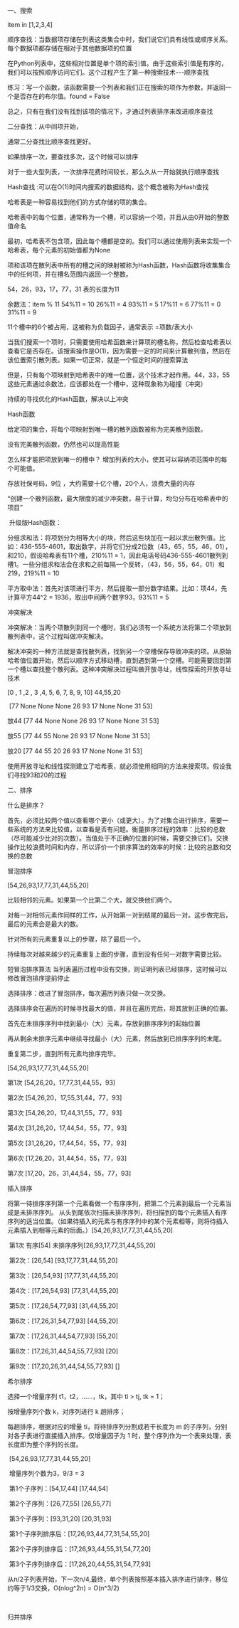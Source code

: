 一、搜索

item in [1,2,3,4]

顺序查找：当数据项存储在列表这类集合中时，我们说它们具有线性或顺序关系。每个数据项都存储在相对于其他数据项的位置

在Python列表中，这些相对位置是单个项的索引值。由于这些索引值是有序的，我们可以按照顺序访问它们。这个过程产生了第一种搜索技术---顺序查找

练习：写一个函数，该函数需要一个列表和我们正在搜索的项作为参数，并返回一个是否存在的布尔值。found = False

总之，只有在我们没有找到该项的情况下，才通过列表排序来改进顺序查找

二分查找：从中间项开始，

通常二分查找比顺序查找更好。

如果排序一次，要查找多次，这个时候可以排序

对于一些大型列表，一次排序花费时间较长，那么久从一开始就执行顺序查找

Hash查找 :可以在O(1)时间内搜索的数据结构，这个概念被称为Hash查找

哈希表是一种容易找到他们的方式存储的项的集合。

哈希表中的每个位置，通常称为一个槽，可以容纳一个项，并且从由0开始的整数值命名

最初，哈希表不包含项，因此每个槽都是空的。我们可以通过使用列表来实现一个哈希表，每个元素的初始值都为None

项和该项在散列表中所有的槽之间的映射被称为Hash函数，Hash函数将收集集合中的任何项，并在槽名范围内返回一个整数。

54，26，93，17，77，31 表的长度为11

余数法：item % 11 54%11 = 10 26%11 = 4 93%11 = 5 17%11 = 6 77%11 = 0 31%11 = 9

11个槽中的6个被占用，这被称为负载因子，通常表示 =项数/表大小

当我们搜索一个项时，只需要使用哈希函数来计算项的槽名称，然后检查哈希表以查看它是否存在。该搜索操作是O(1)，因为需要一定的时间来计算散列值，然后在该位置索引散列表。如果一切正常，就是一个恒定时间的搜索算法

但是，只有每个项映射到哈希表中的唯一位置，这个技术才起作用。44，33，55这些元素通过余数法，应该都处在一个槽中，这种现象称为碰撞（冲突）

持续的寻找优化的Hash函数，解决以上冲突

Hash函数

给定项的集合，将每个项映射到唯一槽的散列函数被称为完美散列函数。

没有完美散列函数，仍然也可以提高性能

怎么样才能把项放到唯一的槽中？ 增加列表的大小，使其可以容纳项范围中的每个可能值。

存放社保号码，9位 ，大约需要十亿个槽，20个人，浪费大量的内存

“创建一个散列函数，最大限度的减少冲突数，易于计算，均匀分布在哈希表中的项目”

​ 升级版Hash函数：

​ 分组求和法：将项划分为相等大小的块，然后这些块加在一起以求出散列值。比如：436-555-4601，取出数字，并将它们分成2位数（43，65，55，46，01），和210，假设哈希表有11个槽，210%11 = 1，因此电话号码436-555-4601散列到槽1。一些分组求和法会在求和之前每隔一个反转，（43，56，55，64，01）和219，219%11 = 10

​ 平方取中法：首先对该项进行平方，然后提取一部分数字结果。比如：项44，先计算平方44^2 = 1936，取出中间两个数字93，93%11 = 5

冲突解决

冲突解决：当两个项散列到同一个槽时，我们必须有一个系统方法将第二个项放到散列表中，这个过程叫做冲突解决。

解决冲突的一种方法就是查找散列表，找到另一个空槽保存导致冲突的项。从原始哈希值位置开始，然后以顺序方式移动槽，直到遇到第一个空槽。可能需要回到第一个槽以查找整个散列表。这种冲突解决过程叫做开放寻址，线性探索的开放寻址技术

[0 , 1 ,2 , 3 ,4, 5, 6, 7, 8, 9, 10] 44,55,20

​ [77 None None None 26 93 17 None None 31 53]

放44 [77 44 None None 26 93 17 None None 31 53]

放55 [77 44 55 None 26 93 17 None None 31 53]

放20 [77 44 55 20 26 93 17 None None 31 53]

使用开放寻址和线性探测建立了哈希表，就必须使用相同的方法来搜索项。假设我们寻找93和20的过程

二、排序

什么是排序？

首先，必须比较两个值以查看哪个更小（或更大）。为了对集合进行排序，需要一些系统的方法来比较值，以查看是否有问题。衡量排序过程的效率：比较的总数（尽可能减少比对的次数）。当值处于不正确的位置的时候，需要交换它们。交换操作比较浪费时间和内存，所以评价一个排序算法的效率的时候：比较的总数和交换的总数

冒泡排序

[54,26,93,17,77,31,44,55,20]

比较相邻的元素。如果第一个比第二个大，就交换他们两个。

对每一对相邻元素作同样的工作，从开始第一对到结尾的最后一对。这步做完后，最后的元素会是最大的数。

针对所有的元素重复以上的步骤，除了最后一个。

持续每次对越来越少的元素重复上面的步骤，直到没有任何一对数字需要比较。

短冒泡排序算法 当列表遍历过程中没有交换，则证明列表已经排序，这时候可以修改冒泡排序提前停止

选择排序：改进了冒泡排序，每次遍历列表只做一次交换。

选择排序会在遍历的时候寻找最大的值，并且在遍历完后，将其放到正确的位置。

首先在未排序序列中找到最小（大）元素，存放到排序序列的起始位置

再从剩余未排序元素中继续寻找最小（大）元素，然后放到已排序序列的末尾。

重复第二步，直到所有元素均排序完毕。

[54,26,93,17,77,31,44,55,20]

第1次 [54,26,20，17,77,31,44,55，93]

第2次 [54,26,20，17,55,31,44，77，93]

第3次 [54,26,20，17,44,31,55，77，93]

第4次 [31,26,20，17,44,54，55，77，93]

第5次 [31,26,20，17,44,54，55，77，93]

第6次 [17,26,20，31,44,54，55，77，93]

第7次 [17,20，26，31,44,54，55，77，93]

插入排序

将第一待排序序列第一个元素看做一个有序序列，把第二个元素到最后一个元素当成是未排序序列。
从头到尾依次扫描未排序序列，将扫描到的每个元素插入有序序列的适当位置。（如果待插入的元素与有序序列中的某个元素相等，则将待插入元素插入到相等元素的后面。）
​ [54,26,93,17,77,31,44,55,20]

​ 第1次 有序[54] 未排序序列[26,93,17,77,31,44,55,20]

​ 第2次：[26,54] [93,17,77,31,44,55,20]

​ 第3次：[26,54,93] [17,77,31,44,55,20]

​ 第4次：[17,26,54,93] [77,31,44,55,20]

​	第5次：[17,26,54,77,93] [31,44,55,20]

​	第6次：[17,26,31,54,77,93] [44,55,20]

​	第7次：[17,26,31,44,54,77,93] [55,20]

​ 第8次：[17,26,31,44,54,55,77,93] [20]

​	第9次：[17,20,26,31,44,54,55,77,93] []

希尔排序

选择一个增量序列 t1，t2，……，tk，其中 ti > tj, tk = 1；

按增量序列个数 k，对序列进行 k 趟排序；

每趟排序，根据对应的增量 ti，将待排序列分割成若干长度为 m 的子序列，分别对各子表进行直接插入排序。仅增量因子为 1 时，整个序列作为一个表来处理，表长度即为整个序列的长度。

​ [54,26,93,17,77,31,44,55,20]

​ 增量序列个数为3，9/3 = 3

​	第1个子序列：[54,17,44] [17,44,54]

​ 第2个子序列：[26,77,55] [26,55,77]

​ 第3个子序列：[93,31,20] [20,31,93]

​ 第1个子序列排序后：[17,26,93,44,77,31,54,55,20]

​ 第2个子序列排序后：[17,26,93,44,55,31,54,77,20]

​ 第3个子序列排序后：[17,26,20,44,55,31,54,77,93]

​ 从n/2子列表开始，下一次n/4,最终，单个列表按照基本插入排序进行排序，移位约等于1/3交换，O(nlog^2n) = O(n^3/2)

​

归并排序
